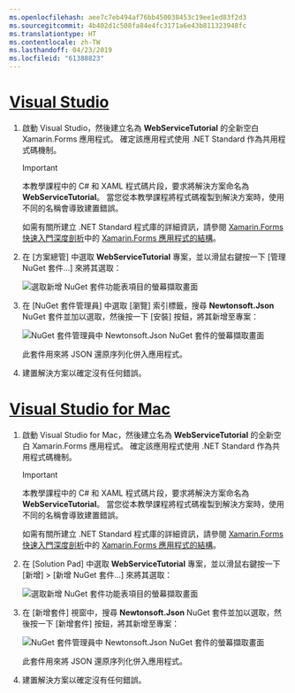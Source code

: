 ```yaml
---
ms.openlocfilehash: aee7c7eb494af76bb450038453c19ee1ed83f2d3
ms.sourcegitcommit: 4b402d1c508fa84e4fc3171a6e43b811323948fc
ms.translationtype: HT
ms.contentlocale: zh-TW
ms.lasthandoff: 04/23/2019
ms.locfileid: "61388823"
---
```

# <a name="visual-studiotabvswin"></a>[Visual Studio](#tab/vswin)

1. 啟動 Visual Studio，然後建立名為 **WebServiceTutorial** 的全新空白 Xamarin.Forms 應用程式。 確定該應用程式使用 .NET Standard 作為共用程式碼機制。

    > [!IMPORTANT]
    > 本教學課程中的 C# 和 XAML 程式碼片段，要求將解決方案命名為 **WebServiceTutorial**。 當您從本教學課程將程式碼複製到解決方案時，使用不同的名稱會導致建置錯誤。

    如需有關所建立 .NET Standard 程式庫的詳細資訊，請參閱 [Xamarin.Forms 快速入門深度剖析](~/get-started/first-app/index.md)中的 [Xamarin.Forms 應用程式的結構](~/get-started/first-app/index.md)。

1. 在 [方案總管] 中選取 **WebServiceTutorial** 專案，並以滑鼠右鍵按一下 [管理 NuGet 套件...] 來將其選取：

    ![選取新增 NuGet 套件功能表項目的螢幕擷取畫面](../images/vs/add-nuget-packages.png "新增 NuGet 套件功能表項目")

1. 在 [NuGet 套件管理員] 中選取 [瀏覽] 索引標籤，搜尋 **Newtonsoft.Json** NuGet 套件並加以選取，然後按一下 [安裝] 按鈕，將其新增至專案：

    ![NuGet 套件管理員中 Newtonsoft.Json NuGet 套件的螢幕擷取畫面](../images/vs/add-package.png "Newtonsoft.Json NuGet 套件")

    此套件用來將 JSON 還原序列化併入應用程式。

1. 建置解決方案以確定沒有任何錯誤。

# <a name="visual-studio-for-mactabvsmac"></a>[Visual Studio for Mac](#tab/vsmac)

1. 啟動 Visual Studio for Mac，然後建立名為 **WebServiceTutorial** 的全新空白 Xamarin.Forms 應用程式。 確定該應用程式使用 .NET Standard 作為共用程式碼機制。

    > [!IMPORTANT]
    > 本教學課程中的 C# 和 XAML 程式碼片段，要求將解決方案命名為 **WebServiceTutorial**。 當您從本教學課程將程式碼複製到解決方案時，使用不同的名稱會導致建置錯誤。

    如需有關所建立 .NET Standard 程式庫的詳細資訊，請參閱 [Xamarin.Forms 快速入門深度剖析](~/get-started/first-app/index.md)中的 [Xamarin.Forms 應用程式的結構](~/get-started/first-app/index.md)。

1. 在 [Solution Pad] 中選取 **WebServiceTutorial** 專案，並以滑鼠右鍵按一下 [新增] > [新增 NuGet 套件...] 來將其選取：

    ![選取新增 NuGet 套件功能表項目的螢幕擷取畫面](../images/vsmac/add-nuget-packages.png "新增 NuGet 套件功能表項目")

1. 在 [新增套件] 視窗中，搜尋 **Newtonsoft.Json** NuGet 套件並加以選取，然後按一下 [新增套件] 按鈕，將其新增至專案：

    ![NuGet 套件管理員中 Newtonsoft.Json NuGet 套件的螢幕擷取畫面](../images/vsmac/add-package.png "Newtonsoft.Json NuGet 套件")

    此套件用來將 JSON 還原序列化併入應用程式。

1. 建置解決方案以確定沒有任何錯誤。
